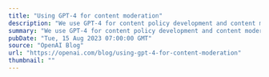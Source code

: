 ```yaml
---
title: "Using GPT-4 for content moderation"
description: "We use GPT-4 for content policy development and content moderation decisions, enabling more consistent labeling, a faster feedback loop for policy refinement, and less involvement from human moderators."
summary: "We use GPT-4 for content policy development and content moderation decisions, enabling more consistent labeling, a faster feedback loop for policy refinement, and less involvement from human moderators."
pubDate: "Tue, 15 Aug 2023 07:00:00 GMT"
source: "OpenAI Blog"
url: "https://openai.com/blog/using-gpt-4-for-content-moderation"
thumbnail: ""
---
```


